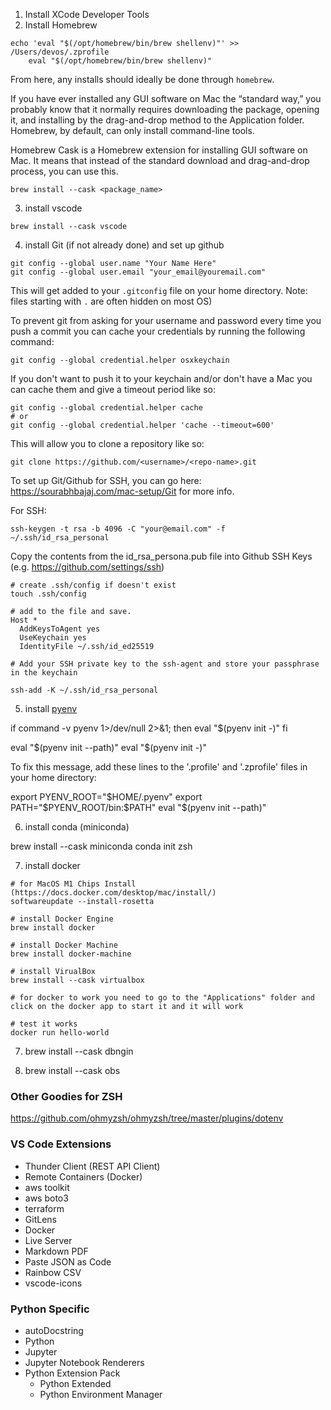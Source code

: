 
1. Install XCode Developer Tools
2. Install Homebrew
```
echo 'eval "$(/opt/homebrew/bin/brew shellenv)"' >> /Users/devos/.zprofile
    eval "$(/opt/homebrew/bin/brew shellenv)"
```

From here, any installs should ideally be done through `homebrew`.

If you have ever installed any GUI software on Mac the “standard way,” you probably know that it normally requires downloading the package, opening it, and installing by the drag-and-drop method to the Application folder. Homebrew, by default, can only install command-line tools.

Homebrew Cask is a Homebrew extension for installing GUI software on Mac. It means that instead of the standard download and drag-and-drop process, you can use this.

`brew install --cask <package_name>`

3. install vscode

```
brew install --cask vscode
```

4. install Git (if not already done) and set up github

```
git config --global user.name "Your Name Here"
git config --global user.email "your_email@youremail.com"
```
This will get added to your `.gitconfig` file on your home directory. Note: files starting with `.` are often hidden on most OS)

To prevent git from asking for your username and password every time you push a commit you can cache your credentials by running the following command:
```
git config --global credential.helper osxkeychain
```

If you don't want to push it to your keychain and/or don't have a Mac you can cache them and give a timeout period like so:

```
git config --global credential.helper cache
# or
git config --global credential.helper 'cache --timeout=600'
```

This will allow you to clone a repository like so:
```
git clone https://github.com/<username>/<repo-name>.git
```

To set up Git/Github for SSH, you can go here:
https://sourabhbajaj.com/mac-setup/Git for more info.


For SSH:
```
ssh-keygen -t rsa -b 4096 -C "your@email.com" -f ~/.ssh/id_rsa_personal

```
Copy the contents from the id_rsa_persona.pub file into Github SSH Keys (e.g. https://github.com/settings/ssh)

```
# create .ssh/config if doesn't exist
touch .ssh/config

# add to the file and save.
Host *
  AddKeysToAgent yes
  UseKeychain yes
  IdentityFile ~/.ssh/id_ed25519

# Add your SSH private key to the ssh-agent and store your passphrase in the keychain 

ssh-add -K ~/.ssh/id_rsa_personal
```





5. install [pyenv](https://gist.github.com/josemarimanio/9e0c177c90dee97808bad163587e80f8)

if command -v pyenv 1>/dev/null 2>&1; then
  eval "$(pyenv init -)"
fi

eval "$(pyenv init --path)"
eval "$(pyenv init -)"

To fix this message, add these lines to the '.profile' and '.zprofile' files
in your home directory:

export PYENV_ROOT="$HOME/.pyenv"
export PATH="$PYENV_ROOT/bin:$PATH"
eval "$(pyenv init --path)"

6. install conda (miniconda)

brew install --cask miniconda
conda init zsh

7. install docker


```
# for MacOS M1 Chips Install (https://docs.docker.com/desktop/mac/install/)
softwareupdate --install-rosetta

# install Docker Engine
brew install docker

# install Docker Machine
brew install docker-machine

# install VirualBox
brew install --cask virtualbox

# for docker to work you need to go to the "Applications" folder and click on the docker app to start it and it will work

# test it works
docker run hello-world
```


7. brew install --cask dbngin

8. brew install --cask obs


### Other Goodies for ZSH
https://github.com/ohmyzsh/ohmyzsh/tree/master/plugins/dotenv


### VS Code Extensions

- Thunder Client (REST API Client)
- Remote Containers (Docker)
- aws toolkit
- aws boto3
- terraform
- GitLens
- Docker
- Live Server
- Markdown PDF
- Paste JSON as Code
- Rainbow CSV
- vscode-icons


### Python Specific
- autoDocstring
- Python
- Jupyter
- Jupyter Notebook Renderers
- Python Extension Pack
  - Python Extended
  - Python Environment Manager